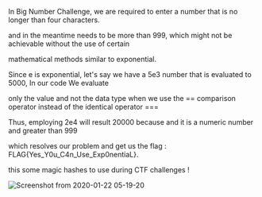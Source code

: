 In  Big Number Challenge, we are required to enter a number that is no longer than four characters. 

and in the meantime needs to be more than 999, which might not be achievable without the use of certain 

mathematical methods similar to exponential.

Since e is exponential, let's say we have a 5e3 number that is evaluated to 5000, In our code We evaluate

 only the value and not the data type when we use the == comparison operator instead of the identical operator ===

Thus, employing 2e4 will result  20000 because and it is a numeric number and greater than 999 

which resolves our problem and get us the flag : FLAG{Yes_Y0u_C4n_Use_Exp0nentiaL}.

this some magic hashes to use during CTF challenges ! 

![Screenshot from 2020-01-22 05-19-20](https://github.com/0xr41d3n/CyberTalents-PHP-Type-Juggling/assets/155889190/dbdd432e-3442-4a63-88ff-4fb7c033896f)
